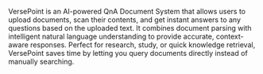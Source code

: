 VersePoint is an AI-powered QnA Document System that allows users to upload documents, scan their contents, and get instant answers to any questions based on the uploaded text. It combines document parsing with intelligent natural language understanding to provide accurate, context-aware responses. Perfect for research, study, or quick knowledge retrieval, VersePoint saves time by letting you query documents directly instead of manually searching.
